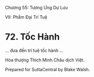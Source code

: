  

Chương 55: Tương Ưng Dự Lưu

VII: Phẩm Ðại Trí Tuệ

# 72\. Tốc Hành

… đưa đến trí tuệ tốc hành …

Hòa thượng Thích Minh Châu dịch Việt.

Prepared for SuttaCentral by Blake Walsh.